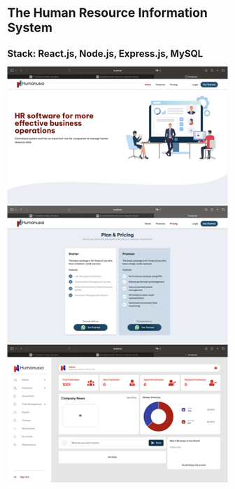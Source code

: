 # The Human Resource Information System
## Stack: React.js, Node.js, Express.js, MySQL

<img src="./1.png">
<img src="./2.png">
<img src="./3.png">